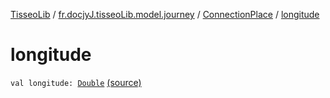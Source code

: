 [TisseoLib](../../index.md) / [fr.docjyJ.tisseoLib.model.journey](../index.md) / [ConnectionPlace](index.md) / [longitude](./longitude.md)

# longitude

`val longitude: `[`Double`](https://kotlinlang.org/api/latest/jvm/stdlib/kotlin/-double/index.html) [(source)](https://github.com/docjyj/tisseoLib/tree/master/src/main/kotlin/fr/docjyJ/tisseoLib/model/journey/ConnectionPlace.kt#L14)